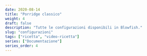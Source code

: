 ```yaml
---
date: 2020-08-14
title: "Porridge classico"
weight: 4
draft: false
description: "Tutte le configurazioni disponibili in Blowfish."
slug: "configurazioni"
tags: ["ricetta", "video-ricetta"]
series: ["Documentazione"]
series_order: 4
---
```


